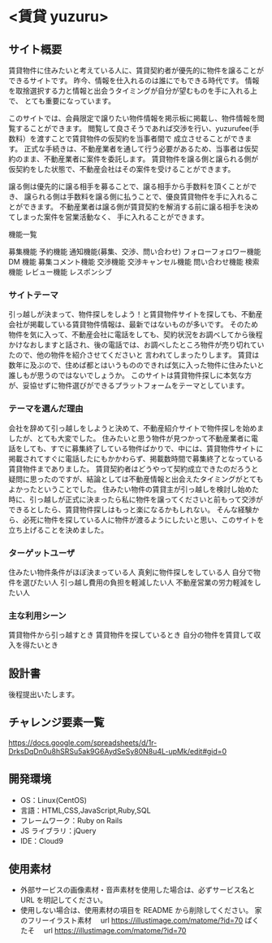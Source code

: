 # <賃貸 yuzuru>

## サイト概要

賃貸物件に住みたいと考えている人に、賃貸契約者が優先的に物件を譲ることができるサイトです。
昨今、情報を仕入れるのは誰にでもできる時代です。
情報を取捨選択する力と情報と出会うタイミングが自分が望むものを手に入れる上で、
とても重要になっています。

このサイトでは、会員限定で譲りたい物件情報を掲示板に掲載し、物件情報を閲覧することができます。
閲覧して良さそうであれば交渉を行い、yuzurufee(手数料）を渡すことで賃貸物件の仮契約を当事者間で
成立させることができます。
正式な手続きは、不動産業者を通して行う必要があるため、当事者は仮契約のまま、不動産業者に案件を委託します。
賃貸物件を譲る側と譲られる側が仮契約をした状態で、不動産会社はその案件を受けることができます。

譲る側は優先的に譲る相手を募ることで、譲る相手から手数料を頂くことができ、
譲られる側は手数料を譲る側に払うことで、優良賃貸物件を手に入れることができます。
不動産業者は譲る側が賃貸契約を解消する前に譲る相手を決めてしまった案件を営業活動なく、
手に入れることができます。

機能一覧

募集機能
予約機能
通知機能(募集、交渉、問い合わせ)
フォローフォロワー機能
DM 機能
募集コメント機能
交渉機能
交渉キャンセル機能
問い合わせ機能
検索機能
レビュー機能
レスポンシブ

### サイトテーマ

引っ越しが決まって、物件探しをしよう！と賃貸物件サイトを探しても、不動産会社が掲載している賃貸物件情報は、最新ではないものが多いです。
そのため物件を気に入って、不動産会社に電話をしても、契約状況をお調べしてから後程かけなおしますと話され、後の電話では、お調べしたところ物件が売り切れていたので、他の物件を紹介させてくださいと
言われてしまったりします。
賃貸は数年に及ぶので、住めば都とはいうもののできれば気に入った物件に住みたいと誰しもが思うのではないでしょうか。
このサイトは賃貸物件探しに本気な方が、妥協せずに物件選びができるプラットフォームをテーマとしています。

### テーマを選んだ理由

会社を辞めて引っ越しをしようと決めて、不動産紹介サイトで物件探しを始めましたが、とても大変でした。
住みたいと思う物件が見つかって不動産業者に電話をしても、すでに募集終了している物件ばかりで、中には、賃貸物件サイトに掲載されてすぐに電話したにもかかわらず、掲載数時間で募集終了となっている賃貸物件までありました。
賃貸契約者はどうやって契約成立できたのだろうと疑問に思ったのですが、結論としては不動産情報と出会えたタイミングがとてもよかったということでした。
住みたい物件の賃貸主が引っ越しを検討し始めた時に、引っ越しが正式に決まったら私に物件を譲ってくださいと前もって交渉ができるとしたら、賃貸物件探しはもっと楽になるかもしれない。
そんな経験から、必死に物件を探している人に物件が渡るようにしたいと思い、このサイトを立ち上げることを決めました。

### ターゲットユーザ

住みたい物件条件がほぼ決まっている人
真剣に物件探しをしている人
自分で物件を選びたい人
引っ越し費用の負担を軽減したい人
不動産営業の労力軽減をしたい人

### 主な利用シーン

賃貸物件から引っ越すとき
賃貸物件を探しているとき
自分の物件を賃貸して収入を得たいとき

## 設計書

後程提出いたします。

## チャレンジ要素一覧

<https://docs.google.com/spreadsheets/d/1r-DrksDqDn0u8hSRSu5ak9G6AydSeSy80N8u4L-upMk/edit#gid=0>

## 開発環境

- OS：Linux(CentOS)
- 言語：HTML,CSS,JavaScript,Ruby,SQL
- フレームワーク：Ruby on Rails
- JS ライブラリ：jQuery
- IDE：Cloud9

## 使用素材

- 外部サービスの画像素材・音声素材を使用した場合は、必ずサービス名と URL を明記してください。
- 使用しない場合は、使用素材の項目を README から削除してください。
  家のフリーイラスト素材　 url https://illustimage.com/matome/?id=70
  ぱくたそ　 url https://illustimage.com/matome/?id=70
